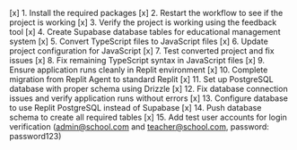 [x] 1. Install the required packages
[x] 2. Restart the workflow to see if the project is working
[x] 3. Verify the project is working using the feedback tool
[x] 4. Create Supabase database tables for educational management system
[x] 5. Convert TypeScript files to JavaScript files
[x] 6. Update project configuration for JavaScript
[x] 7. Test converted project and fix issues
[x] 8. Fix remaining TypeScript syntax in JavaScript files
[x] 9. Ensure application runs cleanly in Replit environment
[x] 10. Complete migration from Replit Agent to standard Replit
[x] 11. Set up PostgreSQL database with proper schema using Drizzle
[x] 12. Fix database connection issues and verify application runs without errors
[x] 13. Configure database to use Replit PostgreSQL instead of Supabase
[x] 14. Push database schema to create all required tables
[x] 15. Add test user accounts for login verification (admin@school.com and teacher@school.com, password: password123)